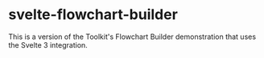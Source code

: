 # svelte-flowchart-builder

This is a version of the Toolkit's Flowchart Builder demonstration that uses the Svelte 3 integration.
